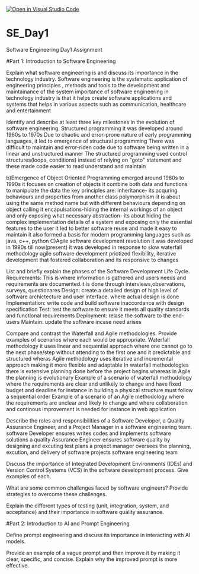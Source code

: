 [![Open in Visual Studio Code](https://classroom.github.com/assets/open-in-vscode-2e0aaae1b6195c2367325f4f02e2d04e9abb55f0b24a779b69b11b9e10269abc.svg)](https://classroom.github.com/online_ide?assignment_repo_id=18450054&assignment_repo_type=AssignmentRepo)
# SE_Day1
Software Engineering Day1 Assignment

#Part 1: Introduction to Software Engineering

Explain what software engineering is and discuss its importance in the technology industry.
Software engineering is the systematic application of engineering principles , methods and tools to the development and maintainance of the system
importance of software engineering in technology industry is that it helps create software applications and systems that helps in various aspects such as communication, healthcare and entertainment

Identify and describe at least three key milestones in the evolution of software engineering.
Structured programming 
it was developed around 1960s to 1970s
Due to chaotic and error-prone nature of early programming languages, it led to emergence of structural programming
There was difficult to maintain and error-riden code due to software being written in a linear and unstructured manner
The structured programming used control structures(loops, conditions) instead of relying on "goto" statement and these made code easier to read understand and maintain

b)Emergence of Object Oriented Programming
emerged around 1980s to 1990s
it focuses on creation of objects
it combine both data and functions to manipulate the data
the key principles are:
inheritance- its acquring behaviours and properties from another  class
polymorphism-it is about using the same method name but with different behaviours depending on object calling it
encapulsations-hiding the internal workings of an object and only exposing what necessary
abstraction- its about hiding the complex implementation details of a system and exposing only the essential features to the user
it led to better software reuse and made it easy to maintain
it also formed a basis for modern programming languages such as java, c++, python
C)Agile software development revolution
it was developed in 1990s till now(present)
it was developed in response to slow waterfall methodology
agile software development priotized flexibility, iterative development that fostered collaboration and its responsive to changes 


List and briefly explain the phases of the Software Development Life Cycle.
Requirements: This is where information is gathered and users needs and requirements are documented.it is done through interviews,observations, surveys, questionares
Design: create a detailed design of high level of software archictecture and user interface. where actual design is done
Implementation: write code and build software inaccordance with design specification
Test: test the software to ensure it meets all quality standards and functional requirements
Deployment: relase the software to the end-users
Maintain: update the software incase need arises


Compare and contrast the Waterfall and Agile methodologies. Provide examples of scenarios where each would be appropriate.
Waterfall methodology
it uses linear and  sequential approach where one cannot go to the next phase/step without attending to the first one and it predictable and structured wheras
Agile methodology
uses iterative and incremental approach making it more flexible and adaptable
In waterfall methodologies there is extensive planning done before the project begins whereas in Agile the planning is evolutionary
Example of a scenario of waterfall methodology
where the requirements are clear and unlikely to change and have fixed budget and  deadline
for instance in building a physical structure must follow a sequential order
Example of a scenario of an Agile methodology
where the requirements are unclear and likely to change and where collaboration and continous improvement is needed
for instance in web application


Describe the roles and responsibilities of a Software Developer, a Quality Assurance Engineer, and a Project Manager in a software engineering team.
software Developer ensures writes codes and implements software solutions
a quality Assurance Engineer ensures  software quality by designing and excuting test plans
a project manager oversees the planning, excution, and delivery of software projects
software engineering team


Discuss the importance of Integrated Development Environments (IDEs) and Version Control Systems (VCS) in the software development process. Give examples of each.


What are some common challenges faced by software engineers? Provide strategies to overcome these challenges.


Explain the different types of testing (unit, integration, system, and acceptance) and their importance in software quality assurance.


#Part 2: Introduction to AI and Prompt Engineering


Define prompt engineering and discuss its importance in interacting with AI models.


Provide an example of a vague prompt and then improve it by making it clear, specific, and concise. Explain why the improved prompt is more effective.
